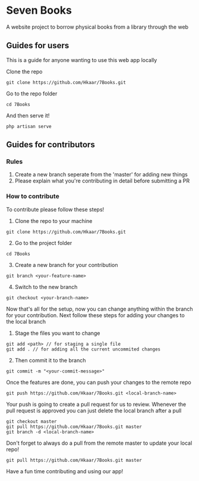 # Seven Books

A website project to borrow physical books from a library through the web

## Guides for users

This is a guide for anyone wanting to use this web app locally

Clone the repo
```
git clone https://github.com/Hkaar/7Books.git
```

Go to the repo folder
```
cd 7Books
```

And then serve it!
```
php artisan serve
```

## Guides for contributors

### Rules
1. Create a new branch seperate from the 'master' for adding new things
2. Please explain what you're contributing in detail before submitting a PR

### How to contribute

To contribute please follow these steps!

1. Clone the repo to your machine
```
git clone https://github.com/Hkaar/7Books.git
```

2. Go to the project folder
```
cd 7Books
```

3. Create a new branch for your contribution
```
git branch <your-feature-name>
```

4. Switch to the new branch
```
git checkout <your-branch-name>
```

Now that's all for the setup, now you can change anything within the branch for your contribution. Next follow these steps for adding your changes to the local branch

1. Stage the files you want to change
```
git add <path> // for staging a single file
git add . // for adding all the current uncommited changes
```

2. Then commit it to the branch
```
git commit -m "<your-commit-message>"
```

Once the features are done, you can push your changes to the remote repo

```
git push https://github.com/Hkaar/7Books.git <local-branch-name>
```

Your push is going to create a pull request for us to review. Whenever the pull request is approved you can just delete the local branch after a pull

```
git checkout master
git pull https://github.com/Hkaar/7Books.git master
git branch -d <local-branch-name>
```

Don't forget to always do a pull from the remote master to update your local repo!

```
git pull https://github.com/Hkaar/7Books.git master
```

Have a fun time contributing and using our app!